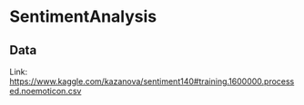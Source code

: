 # SentimentAnalysis

## Data
Link: https://www.kaggle.com/kazanova/sentiment140#training.1600000.processed.noemoticon.csv
